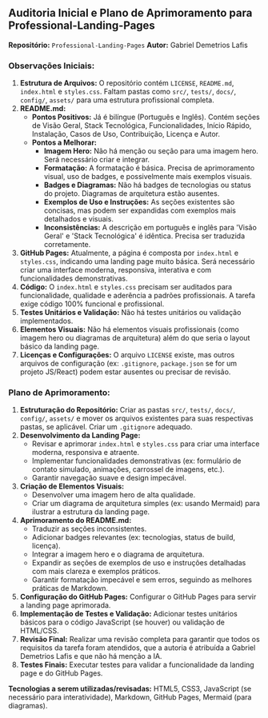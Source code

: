 ## Auditoria Inicial e Plano de Aprimoramento para Professional-Landing-Pages

**Repositório:** `Professional-Landing-Pages`
**Autor:** Gabriel Demetrios Lafis

### Observações Iniciais:

1.  **Estrutura de Arquivos:** O repositório contém `LICENSE`, `README.md`, `index.html` e `styles.css`. Faltam pastas como `src/`, `tests/`, `docs/`, `config/`, `assets/` para uma estrutura profissional completa.
2.  **README.md:**
    *   **Pontos Positivos:** Já é bilíngue (Português e Inglês). Contém seções de Visão Geral, Stack Tecnológica, Funcionalidades, Início Rápido, Instalação, Casos de Uso, Contribuição, Licença e Autor.
    *   **Pontos a Melhorar:**
        *   **Imagem Hero:** Não há menção ou seção para uma imagem hero. Será necessário criar e integrar.
        *   **Formatação:** A formatação é básica. Precisa de aprimoramento visual, uso de badges, e possivelmente mais exemplos visuais.
        *   **Badges e Diagramas:** Não há badges de tecnologias ou status do projeto. Diagramas de arquitetura estão ausentes.
        *   **Exemplos de Uso e Instruções:** As seções existentes são concisas, mas podem ser expandidas com exemplos mais detalhados e visuais.
        *   **Inconsistências:** A descrição em português e inglês para 'Visão Geral' e 'Stack Tecnológica' é idêntica. Precisa ser traduzida corretamente.
3.  **GitHub Pages:** Atualmente, a página é composta por `index.html` e `styles.css`, indicando uma landing page muito básica. Será necessário criar uma interface moderna, responsiva, interativa e com funcionalidades demonstrativas.
4.  **Código:** O `index.html` e `styles.css` precisam ser auditados para funcionalidade, qualidade e aderência a padrões profissionais. A tarefa exige código 100% funcional e profissional.
5.  **Testes Unitários e Validação:** Não há testes unitários ou validação implementados.
6.  **Elementos Visuais:** Não há elementos visuais profissionais (como imagem hero ou diagramas de arquitetura) além do que seria o layout básico da landing page.
7.  **Licenças e Configurações:** O arquivo `LICENSE` existe, mas outros arquivos de configuração (ex: `.gitignore`, `package.json` se for um projeto JS/React) podem estar ausentes ou precisar de revisão.

### Plano de Aprimoramento:

1.  **Estruturação do Repositório:** Criar as pastas `src/`, `tests/`, `docs/`, `config/`, `assets/` e mover os arquivos existentes para suas respectivas pastas, se aplicável. Criar um `.gitignore` adequado.
2.  **Desenvolvimento da Landing Page:**
    *   Revisar e aprimorar `index.html` e `styles.css` para criar uma interface moderna, responsiva e atraente.
    *   Implementar funcionalidades demonstrativas (ex: formulário de contato simulado, animações, carrossel de imagens, etc.).
    *   Garantir navegação suave e design impecável.
3.  **Criação de Elementos Visuais:**
    *   Desenvolver uma imagem hero de alta qualidade.
    *   Criar um diagrama de arquitetura simples (ex: usando Mermaid) para ilustrar a estrutura da landing page.
4.  **Aprimoramento do README.md:**
    *   Traduzir as seções inconsistentes.
    *   Adicionar badges relevantes (ex: tecnologias, status de build, licença).
    *   Integrar a imagem hero e o diagrama de arquitetura.
    *   Expandir as seções de exemplos de uso e instruções detalhadas com mais clareza e exemplos práticos.
    *   Garantir formatação impecável e sem erros, seguindo as melhores práticas de Markdown.
5.  **Configuração do GitHub Pages:** Configurar o GitHub Pages para servir a landing page aprimorada.
6.  **Implementação de Testes e Validação:** Adicionar testes unitários básicos para o código JavaScript (se houver) ou validação de HTML/CSS.
7.  **Revisão Final:** Realizar uma revisão completa para garantir que todos os requisitos da tarefa foram atendidos, que a autoria é atribuída a Gabriel Demetrios Lafis e que não há menção a IA.
8.  **Testes Finais:** Executar testes para validar a funcionalidade da landing page e do GitHub Pages.

**Tecnologias a serem utilizadas/revisadas:** HTML5, CSS3, JavaScript (se necessário para interatividade), Markdown, GitHub Pages, Mermaid (para diagramas).
